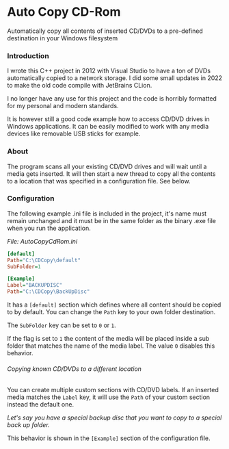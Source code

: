 # Auto Copy CD-Rom
Automatically copy all contents of inserted CD/DVDs to a pre-defined destination in your Windows filesystem

### Introduction
I wrote this C++ project in 2012 with Visual Studio to have a ton of DVDs automatically copied to a network storage.
I did some small updates in 2022 to make the old code compile with JetBrains CLion.

I no longer have any use for this project and the code is horribly formatted for my personal and modern standards.

It is however still a good code example how to access CD/DVD drives in Windows applications. It can be easily modified to work with any media devices like removable USB sticks for example.

### About
The program scans all your existing CD/DVD drives and will wait until a media gets inserted.
It will then start a new thread to copy all the contents to a location that was specified in a configuration file. See below.

### Configuration

The following example .ini file is included in the project, it's name must remain unchanged and it must be in the same folder as the binary .exe file when you run the application.

*File: AutoCopyCdRom.ini*
```ini
[default]
Path="C:\CDCopy\default"
SubFolder=1

[Example]
Label="BACKUPDISC"
Path="C:\CDCopy\BackUpDisc"
```
It has a `[default]` section which defines where all content should be copied to by default.
You can change the `Path` key to your own folder destination.

The `SubFolder` key can be set to `0` or `1`.

If the flag is set to `1` the content of the media will be placed inside a sub folder that matches the name of the media label.
The value `0` disables this behavior.

###### Copying known CD/DVDs to a different location

You can create multiple custom sections with CD/DVD labels.
If an inserted media matches the `Label` key, it will use the `Path` of your custom section instead the default one.

*Let's say you have a special backup disc that you want to copy to a special back up folder.*

This behavior is shown in the `[Example]` section of the configuration file.
